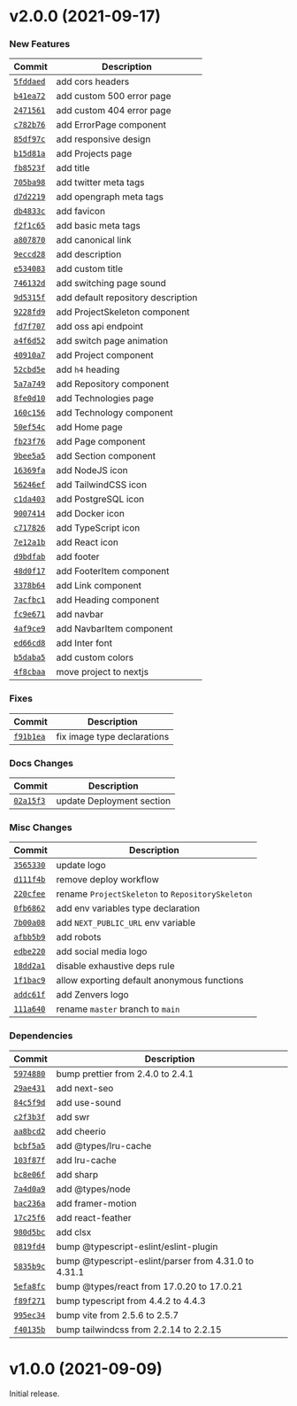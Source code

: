 # v2.0.0 (2021-09-17)

### New Features

| Commit | Description |
| --- | --- |
| [`5fddaed`](https://github.com/screfy/screfy.com/commit/5fddaed46291116b1c445db5978897c3602ad18a) | add cors headers |
| [`b41ea72`](https://github.com/screfy/screfy.com/commit/b41ea7205cfc88805867cce532e4b96a41941963) | add custom 500 error page |
| [`2471561`](https://github.com/screfy/screfy.com/commit/2471561c18b57cee5cfddab359f849877a4afbbd) | add custom 404 error page |
| [`c782b76`](https://github.com/screfy/screfy.com/commit/c782b767ce4301c647e464db776dd0ae4b9d14b5) | add ErrorPage component |
| [`85df97c`](https://github.com/screfy/screfy.com/commit/85df97ca86917f2b3aa1db13f1cd478c662e2e15) | add responsive design |
| [`b15d81a`](https://github.com/screfy/screfy.com/commit/b15d81af73c41c71900f1e56de3b955f24bb55d9) | add Projects page |
| [`fb8523f`](https://github.com/screfy/screfy.com/commit/fb8523fcb92ac73f59e51cc4edf53ab96f22c942) | add title |
| [`705ba98`](https://github.com/screfy/screfy.com/commit/705ba9887b76f42e629563328448469072c09e3c) | add twitter meta tags |
| [`d7d2219`](https://github.com/screfy/screfy.com/commit/d7d22195a5c9414a9f462c854471bd4453885278) | add opengraph meta tags |
| [`db4833c`](https://github.com/screfy/screfy.com/commit/db4833c9bcc85a1d9370d1ac40c3e5317815f75c) | add favicon |
| [`f2f1c65`](https://github.com/screfy/screfy.com/commit/f2f1c6506398f6a94138738bd1787de55a1c5f9d) | add basic meta tags |
| [`a807870`](https://github.com/screfy/screfy.com/commit/a80787090a9345479bf3b64455d6562550d0709c) | add canonical link |
| [`9eccd28`](https://github.com/screfy/screfy.com/commit/9eccd28e759822eb3dc11144181bde082c7cbc57) | add description |
| [`e534083`](https://github.com/screfy/screfy.com/commit/e534083ceea7a6e6c419558c206c7e80d53bce54) | add custom title |
| [`746132d`](https://github.com/screfy/screfy.com/commit/746132de0892fccad567346533532913343b4558) | add switching page sound |
| [`9d5315f`](https://github.com/screfy/screfy.com/commit/9d5315f1eeb99d79da2116e012490f049251e150) | add default repository description |
| [`9228fd9`](https://github.com/screfy/screfy.com/commit/9228fd99dd387237290c845d6807bb763c058778) | add ProjectSkeleton component |
| [`fd7f707`](https://github.com/screfy/screfy.com/commit/fd7f7072908b92a6a03981fd2045b6a6f39d0567) | add oss api endpoint |
| [`a4f6d52`](https://github.com/screfy/screfy.com/commit/a4f6d52a6c90de24a9f7603ba7f2aaa5eb2c8d6f) | add switch page animation |
| [`40910a7`](https://github.com/screfy/screfy.com/commit/40910a709edad702763d24380e959596704e19f9) | add Project component |
| [`52cbd5e`](https://github.com/screfy/screfy.com/commit/52cbd5efef6d4795ea97b20a82dbbc4d7781c11b) | add `h4` heading |
| [`5a7a749`](https://github.com/screfy/screfy.com/commit/5a7a749aceff17ccdb6c89e03b1161a8351d7716) | add Repository component |
| [`8fe0d10`](https://github.com/screfy/screfy.com/commit/8fe0d105debba3e2565c1d04888d6f104536e2e3) | add Technologies page |
| [`160c156`](https://github.com/screfy/screfy.com/commit/160c1566de4a16f410e61bdcbabdcd3b29768f49) | add Technology component |
| [`50ef54c`](https://github.com/screfy/screfy.com/commit/50ef54c634aefd34e1c0fb9997a5c9eaf4aaceb2) | add Home page |
| [`fb23f76`](https://github.com/screfy/screfy.com/commit/fb23f7678b8439646f3010c20c823444830b5228) | add Page component |
| [`9bee5a5`](https://github.com/screfy/screfy.com/commit/9bee5a5795026cb15db2f6611eae47a8e53fc7d1) | add Section component |
| [`16369fa`](https://github.com/screfy/screfy.com/commit/16369fa4705aaebdd85438af6d5f3329f3db656d) | add NodeJS icon |
| [`56246ef`](https://github.com/screfy/screfy.com/commit/56246ef3cdb4a37c68f54d042844245960d01cf2) | add TailwindCSS icon |
| [`c1da403`](https://github.com/screfy/screfy.com/commit/c1da40344323033499ca4eb4a45424f445d5b95e) | add PostgreSQL icon |
| [`9007414`](https://github.com/screfy/screfy.com/commit/9007414d53c2a7f5e8c214e1433218e7e74e254d) | add Docker icon |
| [`c717826`](https://github.com/screfy/screfy.com/commit/c7178261ff8a3078979932aa140e8103513070a9) | add TypeScript icon |
| [`7e12a1b`](https://github.com/screfy/screfy.com/commit/7e12a1b2f9ff8ea6e70997de71f9873b9483ffdf) | add React icon |
| [`d9bdfab`](https://github.com/screfy/screfy.com/commit/d9bdfabf1e56337c20c1e02d0a9a2de9e7536132) | add footer |
| [`48d0f17`](https://github.com/screfy/screfy.com/commit/48d0f17b11c7f1f9993f214a1b61bbe3e8ee0be5) | add FooterItem component |
| [`3378b64`](https://github.com/screfy/screfy.com/commit/3378b64a3b1444aeffe73b23a4e33a1855550f3e) | add Link component |
| [`7acfbc1`](https://github.com/screfy/screfy.com/commit/7acfbc1bef1b1d591fccda7b55e01bd5a0d1f43a) | add Heading component |
| [`fc9e671`](https://github.com/screfy/screfy.com/commit/fc9e6718dfdeda50307341c6bf57727c3794a4ba) | add navbar |
| [`4af9ce9`](https://github.com/screfy/screfy.com/commit/4af9ce9b55cc943c1db12365c48ffdcc8d4492ae) | add NavbarItem component |
| [`ed66cd8`](https://github.com/screfy/screfy.com/commit/ed66cd815580b4ee36dc667900bce256b1958acb) | add Inter font |
| [`b5daba5`](https://github.com/screfy/screfy.com/commit/b5daba5f841335fe88f07bc57c836e51eb438edd) | add custom colors |
| [`4f8cbaa`](https://github.com/screfy/screfy.com/commit/4f8cbaa495151fc3b1faba694b60834b95290f66) | move project to nextjs |

### Fixes

| Commit | Description |
| --- | --- |
| [`f91b1ea`](https://github.com/screfy/screfy.com/commit/f91b1eae4fb9eb147015c3835779979c27d6fbc9) | fix image type declarations |

### Docs Changes

| Commit | Description |
| --- | --- |
| [`02a15f3`](https://github.com/screfy/screfy.com/commit/02a15f3f623219da35c4a416cd4227c95d2b8c5d) | update Deployment section |

### Misc Changes

| Commit | Description |
| --- | --- |
| [`3565330`](https://github.com/screfy/screfy.com/commit/3565330b925cc0f2ac022d318de309a633a7aa04) | update logo |
| [`d111f4b`](https://github.com/screfy/screfy.com/commit/d111f4befe84980853939f54fcc03766f4a84e3e) | remove deploy workflow |
| [`220cfee`](https://github.com/screfy/screfy.com/commit/220cfeeaed9a16319ea47d419209ad69f0acadef) | rename `ProjectSkeleton` to `RepositorySkeleton` |
| [`0fb6862`](https://github.com/screfy/screfy.com/commit/0fb6862df49df25f56df94d96b46cbe82d7e41bb) | add env variables type declaration |
| [`7b00a08`](https://github.com/screfy/screfy.com/commit/7b00a08ce8432b6eb579ffcc25686132ea550aef) | add `NEXT_PUBLIC_URL` env variable |
| [`afbb5b9`](https://github.com/screfy/screfy.com/commit/afbb5b950e1037fa6f2d3aa7282a8b399b4b433d) | add robots |
| [`edbe220`](https://github.com/screfy/screfy.com/commit/edbe220b4a4cbb1a4d5d76eb40e6851ccd4053dd) | add social media logo |
| [`18dd2a1`](https://github.com/screfy/screfy.com/commit/18dd2a1486bc6d715a039f4e97f1f5df282fb508) | disable exhaustive deps rule |
| [`1f1bac9`](https://github.com/screfy/screfy.com/commit/1f1bac9f438f71bf4bc9a7eeb07ee826854801cb) | allow exporting default anonymous functions |
| [`addc61f`](https://github.com/screfy/screfy.com/commit/addc61f492708423f21d8ec28d5e7874b7c77f86) | add Zenvers logo |
| [`111a640`](https://github.com/screfy/screfy.com/commit/111a640df2ceb70c523234d4444da110b9f256bb) | rename `master` branch to `main` |

### Dependencies

| Commit | Description |
| --- | --- |
| [`5974880`](https://github.com/screfy/screfy.com/commit/597488027594c6857d640215da75e0d38b19bf6c) | bump prettier from 2.4.0 to 2.4.1 |
| [`29ae431`](https://github.com/screfy/screfy.com/commit/29ae43131ab750941a60b0cc08fd92a933a17327) | add next-seo |
| [`84c5f9d`](https://github.com/screfy/screfy.com/commit/84c5f9d3be38087f3d483c8e5fd981d1d19249b8) | add use-sound |
| [`c2f3b3f`](https://github.com/screfy/screfy.com/commit/c2f3b3f92b2ea8bb64c6e8e87c5a1bfbc38b7ab8) | add swr |
| [`aa8bcd2`](https://github.com/screfy/screfy.com/commit/aa8bcd25f5b429ef3ce1e19ae608e685d42ebf31) | add cheerio |
| [`bcbf5a5`](https://github.com/screfy/screfy.com/commit/bcbf5a562a3637161ef3f553ee7facfb7827c9fa) | add @types/lru-cache |
| [`103f87f`](https://github.com/screfy/screfy.com/commit/103f87f44fca3620f589e1a3821d787148eec151) | add lru-cache |
| [`bc8e06f`](https://github.com/screfy/screfy.com/commit/bc8e06fe941ab377e070543b04a4142e155fb4a8) | add sharp |
| [`7a4d0a9`](https://github.com/screfy/screfy.com/commit/7a4d0a9d2dafd9e61c138298d747d683cbdad676) | add @types/node |
| [`bac236a`](https://github.com/screfy/screfy.com/commit/bac236a306a8e6ad4e6a13609ed51871165180e9) | add framer-motion |
| [`17c25f6`](https://github.com/screfy/screfy.com/commit/17c25f612e27b0b8fea6c1699fd0ea8566aa94e0) | add react-feather |
| [`980d5bc`](https://github.com/screfy/screfy.com/commit/980d5bcadafc5e95ee34d88c83d1cc59fb157d21) | add clsx |
| [`0819fd4`](https://github.com/screfy/screfy.com/commit/0819fd4fe40e37e4ca49a243e1a566c26b0b197b) | bump @typescript-eslint/eslint-plugin |
| [`5835b9c`](https://github.com/screfy/screfy.com/commit/5835b9c748830f3742650c80c4b56dab0a9d61de) | bump @typescript-eslint/parser from 4.31.0 to 4.31.1 |
| [`5efa8fc`](https://github.com/screfy/screfy.com/commit/5efa8fc6fee9a84dd837f6c9b19c41a65c1fa828) | bump @types/react from 17.0.20 to 17.0.21 |
| [`f89f271`](https://github.com/screfy/screfy.com/commit/f89f2719cb13fcfe89afd0aab1eaea28854b62bc) | bump typescript from 4.4.2 to 4.4.3 |
| [`995ec34`](https://github.com/screfy/screfy.com/commit/995ec3415f610b0a54a6d93cf9b1b96321d78bff) | bump vite from 2.5.6 to 2.5.7 |
| [`f40135b`](https://github.com/screfy/screfy.com/commit/f40135b7dffb67ed153f21cbbdc0d2877a01c4a0) | bump tailwindcss from 2.2.14 to 2.2.15 |

# v1.0.0 (2021-09-09)

Initial release.
